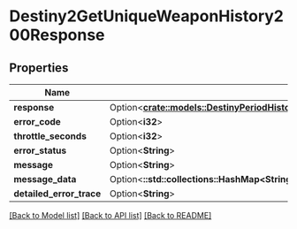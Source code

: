 # Destiny2GetUniqueWeaponHistory200Response

## Properties

Name | Type | Description | Notes
------------ | ------------- | ------------- | -------------
**response** | Option<[**crate::models::DestinyPeriodHistoricalStatsPeriodDestinyHistoricalWeaponStatsData**](Destiny.HistoricalStats.DestinyHistoricalWeaponStatsData.md)> |  | [optional]
**error_code** | Option<**i32**> |  | [optional]
**throttle_seconds** | Option<**i32**> |  | [optional]
**error_status** | Option<**String**> |  | [optional]
**message** | Option<**String**> |  | [optional]
**message_data** | Option<**::std::collections::HashMap<String, String>**> |  | [optional]
**detailed_error_trace** | Option<**String**> |  | [optional]

[[Back to Model list]](../README.md#documentation-for-models) [[Back to API list]](../README.md#documentation-for-api-endpoints) [[Back to README]](../README.md)


